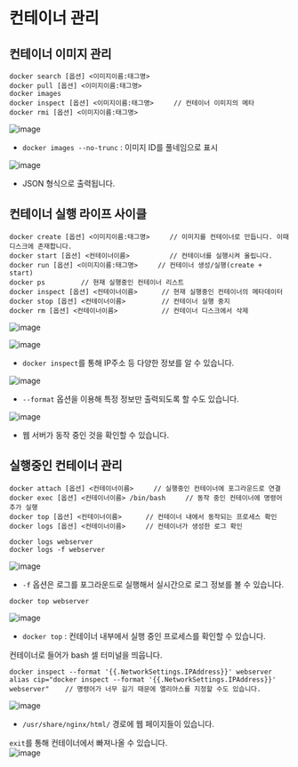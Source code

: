 # 컨테이너 관리

## 컨테이너 이미지 관리

```
docker search [옵션] <이미지이름:태그명>
docker pull [옵션] <이미지이름:태그명>
docker images
docker inspect [옵션] <이미지이름:태그명>     // 컨테이너 이미지의 메타
docker rmi [옵션] <이미지이름:태그명>
```

![image](https://user-images.githubusercontent.com/43658658/152710791-1a38d502-add4-43ec-9755-8a04f6458588.png)   
- `docker images --no-trunc` : 이미지 ID를 풀네임으로 표시

![image](https://user-images.githubusercontent.com/43658658/152710836-4b8fa6c3-c40e-4c04-a93e-1d51b60b06f6.png)   
- JSON 형식으로 출력됩니다.



## 컨테이너 실행 라이프 사이클

```
docker create [옵션] <이미지이름:태그명>     // 이미지를 컨테이너로 만듭니다. 이때 디스크에 존재합니다.
docker start [옵션] <컨테이너이름>          // 컨테이너를 실행시켜 올립니다.
docker run [옵션] <이미지이름:태그명>     // 컨테이너 생성/실행(create + start)
docker ps         // 현재 실행중인 컨테이너 리스트
docker inspect [옵션] <컨테이너이름>      // 현재 실행중인 컨테이너의 메타데이터
docker stop [옵션] <컨테이너이름>         // 컨테이너 실행 중지
docker rm [옵션] <컨테이너이름>           // 컨테이너 디스크에서 삭제
```

![image](https://user-images.githubusercontent.com/43658658/152711261-01ba36cd-0d02-4152-b007-85f61b39b41b.png)   

![image](https://user-images.githubusercontent.com/43658658/152711301-bdf99e3b-2b05-457d-8a3e-fc80f3369234.png)   
- `docker inspect`를 통해 IP주소 등 다양한 정보를 알 수 있습니다.

![image](https://user-images.githubusercontent.com/43658658/152711476-95dfa879-15c0-46fe-9a5d-9617ff5a8d7a.png)   
- `--format` 옵션을 이용해 특정 정보만 출력되도록 할 수도 있습니다.

![image](https://user-images.githubusercontent.com/43658658/152711618-c5e3f15a-e7d1-46cb-ba66-f7d6611d6321.png)   
- 웹 서버가 동작 중인 것을 확인할 수 있습니다.

## 실행중인 컨테이너 관리

```
docker attach [옵션] <컨테이너이름>     // 실행중인 컨테이너에 포그라운드로 연결
docker exec [옵션] <컨테이너이름> /bin/bash     // 동작 중인 컨테이너에 명령어 추가 실행
docker top [옵션] <컨테이너이름>      // 컨테이너 내에서 동작되는 프로세스 확인
docker logs [옵션] <컨테이너이름>     // 컨테이너가 생성한 로그 확인
```

```
docker logs webserver
docker logs -f webserver
```   
![image](https://user-images.githubusercontent.com/43658658/152711727-93423248-90b1-4ea7-b346-46a89544d9e2.png)   
- `-f` 옵션은 로그를 포그라운드로 실행해서 실시간으로 로그 정보를 볼 수 있습니다.

```
docker top webserver
```   
![image](https://user-images.githubusercontent.com/43658658/152711822-075196a1-f60f-4db5-be97-e1a974d5f7a7.png)   
- `docker top` : 컨테이너 내부에서 실행 중인 프로세스를 확인할 수 있습니다.

컨테이너로 들어가 bash 셀 터미널을 띄웁니다.   
```
docker inspect --format '{{.NetworkSettings.IPAddress}}' webserver
alias cip="docker inspect --format '{{.NetworkSettings.IPAddress}}' webserver"    // 명령어가 너무 길기 때문에 앨리아스를 지정할 수도 있습니다.
```   
![image](https://user-images.githubusercontent.com/43658658/152713294-4aed25a3-b22e-40e7-bcf2-4d1cb6c29950.png)   
- `/usr/share/nginx/html/` 경로에 웹 페이지들이 있습니다.

`exit`를 통해 컨테이너에서 빠져나올 수 있습니다.   
![image](https://user-images.githubusercontent.com/43658658/152714139-515e2f52-c64b-47b7-af6d-971d170bd945.png)









